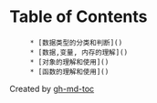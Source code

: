 
Table of Contents
=================

         * [数据类型的分类和判断]()
         * [数据,变量, 内存的理解]()
         * [对象的理解和使用]()
         * [函数的理解和使用]()

Created by [gh-md-toc](https://github.com/ekalinin/github-markdown-toc)

